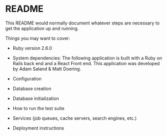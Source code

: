 # README

This README would normally document whatever steps are necessary to get the
application up and running.

Things you may want to cover:

* Ruby version 2.6.0

* System dependencies:
  The following application is built with a Ruby on Rails back end and a React Front end.
  This application was developed by Adam Saland & Matt Doering.

* Configuration

* Database creation

* Database initialization

* How to run the test suite

* Services (job queues, cache servers, search engines, etc.)

* Deployment instructions
